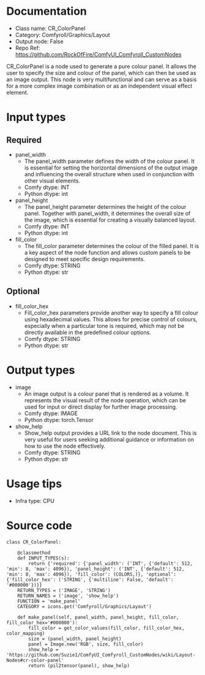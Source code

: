 # Documentation
- Class name: CR_ColorPanel
- Category: Comfyroll/Graphics/Layout
- Output node: False
- Repo Ref: https://github.com/RockOfFire/ComfyUI_Comfyroll_CustomNodes

CR_ColorPanel is a node used to generate a pure colour panel. It allows the user to specify the size and colour of the panel, which can then be used as an image output. This node is very multifunctional and can serve as a basis for a more complex image combination or as an independent visual effect element.

# Input types
## Required
- panel_width
    - The panel_width parameter defines the width of the colour panel. It is essential for setting the horizontal dimensions of the output image and influencing the overall structure when used in conjunction with other visual elements.
    - Comfy dtype: INT
    - Python dtype: int
- panel_height
    - The panel_height parameter determines the height of the colour panel. Together with panel_width, it determines the overall size of the image, which is essential for creating a visually balanced layout.
    - Comfy dtype: INT
    - Python dtype: int
- fill_color
    - The fill_color parameter determines the colour of the filled panel. It is a key aspect of the node function and allows custom panels to be designed to meet specific design requirements.
    - Comfy dtype: STRING
    - Python dtype: str
## Optional
- fill_color_hex
    - Fill_color_hex parameters provide another way to specify a fill colour using hexadecimal values. This allows for precise control of colours, especially when a particular tone is required, which may not be directly available in the predefined colour options.
    - Comfy dtype: STRING
    - Python dtype: str

# Output types
- image
    - An image output is a colour panel that is rendered as a volume. It represents the visual result of the node operation, which can be used for input or direct display for further image processing.
    - Comfy dtype: IMAGE
    - Python dtype: torch.Tensor
- show_help
    - Show_help output provides a URL link to the node document. This is very useful for users seeking additional guidance or information on how to use the node effectively.
    - Comfy dtype: STRING
    - Python dtype: str

# Usage tips
- Infra type: CPU

# Source code
```
class CR_ColorPanel:

    @classmethod
    def INPUT_TYPES(s):
        return {'required': {'panel_width': ('INT', {'default': 512, 'min': 8, 'max': 4096}), 'panel_height': ('INT', {'default': 512, 'min': 8, 'max': 4096}), 'fill_color': (COLORS,)}, 'optional': {'fill_color_hex': ('STRING', {'multiline': False, 'default': '#000000'})}}
    RETURN_TYPES = ('IMAGE', 'STRING')
    RETURN_NAMES = ('image', 'show_help')
    FUNCTION = 'make_panel'
    CATEGORY = icons.get('Comfyroll/Graphics/Layout')

    def make_panel(self, panel_width, panel_height, fill_color, fill_color_hex='#000000'):
        fill_color = get_color_values(fill_color, fill_color_hex, color_mapping)
        size = (panel_width, panel_height)
        panel = Image.new('RGB', size, fill_color)
        show_help = 'https://github.com/Suzie1/ComfyUI_Comfyroll_CustomNodes/wiki/Layout-Nodes#cr-color-panel'
        return (pil2tensor(panel), show_help)
```